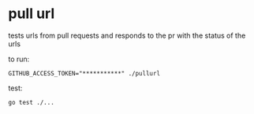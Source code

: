 # pull url

tests urls from pull requests and responds to the pr with the status of the urls

to run: 

```
GITHUB_ACCESS_TOKEN="***********" ./pullurl
```

test:
```
go test ./...
```